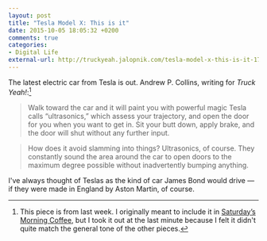 ```yaml
---
layout: post
title: "Tesla Model X: This is it"
date: 2015-10-05 18:05:32 +0200
comments: true
categories: 
- Digital Life
external-url: http://truckyeah.jalopnik.com/tesla-model-x-this-is-it-1733682873
---
```


The latest electric car from Tesla is out. Andrew P. Collins, writing for _Truck Yeah!_:[^Tesla1]

[^Tesla1]: This piece is from last week. I originally meant to include it in [Saturday’s Morning Coffee](/2015/10/03/morning-coffee/), but I took it out at the last minute because I felt it didn't quite match the general tone of the other pieces.

> Walk toward the car and it will paint you with powerful magic Tesla calls “ultrasonics,” which assess your trajectory, and open the door for you when you want to get in. Sit your butt down, apply brake, and the door will shut without any further input.

> How does it avoid slamming into things? Ultrasonics, of course. They constantly sound the area around the car to open doors to the maximum degree possible without inadvertently bumping anything.

I've always thought of Teslas as the kind of car James Bond would drive — if they were made in England by Aston Martin, of course.